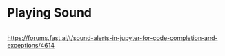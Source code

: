 # Playing Sound 

```
```
https://forums.fast.ai/t/sound-alerts-in-jupyter-for-code-completion-and-exceptions/4614

